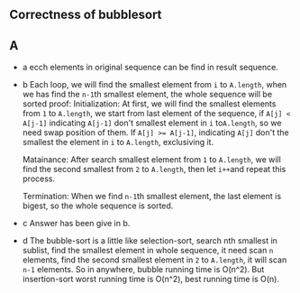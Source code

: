 ## Correctness of bubblesort


## A
* a
ecch elements in original sequence can be find in result sequence.

* b
  Each loop, we will find the smallest element from `i` to `A.length`,
  when we has find the `n-1`th smallest element, the whole sequence will be sorted
  proof:
  Initialization:
  At first, we will find the smallest elements from `1` to `A.length`,
  we start from last element of the sequence, if `A[j] < A[j-1]` indicating `A[j-1]` don't smallest element in `i` to`A.length`, so we need swap position of them. If `A[j] >= A[j-1]`, indicating `A[j]` don't the smallest the element in `i` to `A.length`, exclusiving it.

  Matainance:
  After search smallest element from `1` to `A.length`, we will find the second smallest from `2` to `A.length`, then
  let `i++`and repeat this process.

  Termination:
  When we find `n-1`th smallest element, the last element is bigest, so the whole sequence is sorted.

* c
Answer has been give in b.

* d
The bubble-sort is a little like selection-sort, search nth smallest in sublist, find the smallest element
in whole sequence, it need scan `n` elements, find the second smallest element in `2` to `A.length`, it will scan `n-1` elements. So in anywhere, bubble running time is O(n^2). But insertion-sort worst running time is O(n^2), best running time is O(n).
